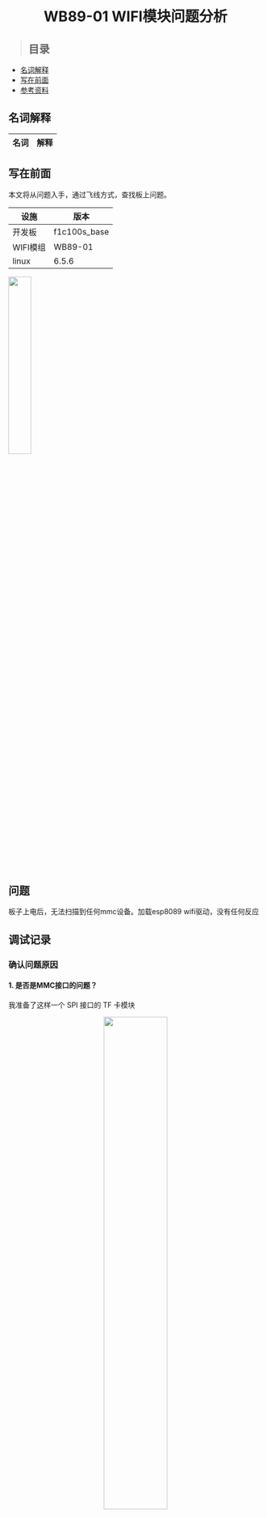 
<h1 align="center">WB89-01 WIFI模块问题分析</h1>

> ## 目录

- [名词解释](#名词解释)
- [写在前面](#写在前面)
- [参考资料](#参考资料)

## 名词解释
| 名词 | 解释 |
| --- | --- |

## 写在前面

本文将从问题入手，通过飞线方式，查找板上问题。

| 设施 | 版本 |
| --- | --- |
| 开发板 | f1c100s_base |
| WIFI模组 | WB89-01 |
| linux | 6.5.6

<img src="../assets/wb89-01.jpg" width="30%"> </br>

## 问题

板子上电后，无法扫描到任何mmc设备。加载esp8089 wifi驱动，没有任何反应

## 调试记录

### 确认问题原因

#### 1. 是否是MMC接口的问题？

我准备了这样一个 SPI 接口的 TF 卡模块

<div align="center">
<img src="../assets/tf_module.jpg" width="50%">
</div>

> 这里要说明一下，TF 卡是可以工作于SDIO或者SPI模式下的

TF卡的引脚定义如下图所示

<div align="center">
<img src="../assets/image.png" width="80%">
</div>

需要将模块上的引脚与SDIO的接口连接起来，例如:

- DO --> DAT0
- VSS --> VSS
- VDD --> VDD
- DI --> CMD
- SCLK --> CLK

我们让其工作于sdio 1bit-mode下

将 WIFI 模组通过热风枪取下，接入tf卡，看到串口有如下信息打印
```c
# [   77.847103] mmc0: new high speed SDHC card at address e624
[   77.859029] mmcblk0: mmc0:e624 SU04G 3.69 GiB 
[   77.882709]  mmcblk0:
```

通过debugfs查看mmc设备
```
# mount -t debugfs none /sys/kernel/debug

# ls /sys/kernel/debug/mmc0
caps       caps2      clock      err_state  err_stats  ios        mmc0:e624
```

#### 结论

- 板子上的mmc接口工作正常

#### 2. 是否是WIFI模组的问题？

将WIFI模组飞线，如下图所示

<div align="center">
<img src="../assets/module_wiring.jpg" width="50%"> </br>
</div>

连接至板子的过程中，我发现原理图居然画错了

<div align="center">
</div>

<img src="../assets/wb89-01_wrong_symbol.png" width="80%">

> 图中标注的地方

通过查看说明书中的pinout

<div align="center">
<img src="../assets/wb89-01_pinout.png" width="50%">
</div>

修正后的原理图如下图所示

<div align="center">
<img src="../assets/wb89-01_right_symbol.png" width="80%">
</div>

来到PCB这边，现在的连接如下图所示

<div align="center">
<img src="../assets/wb89-01_wrong_pcb.png" width="50%">
</div>

可以看到8、9号焊盘和13、14画反了，还好这边的焊盘是对称的，实验还可以进行下去。

我们先继续等会再修改PCB。 将WIIF模组飞线连接好后，如下图所示

<div align="center">
<img src="../assets/module_board_wiring.jpg" width="100%">
</div>


给板子上电，发现串口出现如下打印信息，mmc卡已经识别到了
```c
[    1.627762] sunxi-mmc 1c0f000.mmc: initialized, max. request size: 16384 KB
[    1.635327] ubi0: attaching mtd3
[    1.663866] mmc0: queuing unknown CIS tuple 0x01 [d9 01 ff] (3 bytes)
[    1.685014] random: crng init done
[    1.688583] mmc0: queuing unknown CIS tuple 0x1a [01 01 00 02 07] (5 bytes)
[    1.700617] mmc0: queuing unknown CIS tuple 0x1b [c1 41 30 30 ff ff ff ff] (8 bytes)
```
#### 结论

- 原理图符号画错，导致PCB板与模组的连接出现问题，模组没有上电。



我们接着进度，尝试加载我修改适配6.x内核的esp8089驱动，不出所料，果然崩了😂，看日志是个空指针错误
```c
# insmod esp8089.ko
[ 1110.173154] esp_sdio_init
[ 1110.177417] ------------[ cut here ]------------
[ 1110.183063] WARNING: CPU: 0 PID: 106 at net/mac80211/main.c:634 ieee80211_alloc_hw_nm+0xb4/0x670
[ 1110.193900] Modules linked in: esp8089(O+) g_ether fb_ssd1327(O)
[ 1110.201599] CPU: 0 PID: 106 Comm: insmod Tainted: G           O       6.4.0-rc7-ninjar-lite+ #1
[ 1110.212248] Hardware name: Allwinner suniv Family
[ 1110.217962]  unwind_backtrace from show_stack+0x10/0x14
[ 1110.224292]  show_stack from dump_stack_lvl+0x28/0x30
[ 1110.230410]  dump_stack_lvl from __warn+0xa0/0xd8
[ 1110.236125]  __warn from warn_slowpath_fmt+0x178/0x194
[ 1110.242255]  warn_slowpath_fmt from ieee80211_alloc_hw_nm+0xb4/0x670
[ 1110.250064]  ieee80211_alloc_hw_nm from esp_pub_alloc_mac80211+0x1c/0x170 [esp8089]
[ 1110.259449]  esp_pub_alloc_mac80211 [esp8089] from esp_sdio_probe+0x270/0x40c [esp8089]
[ 1110.269250]  esp_sdio_probe [esp8089] from sdio_bus_probe+0xbc/0x17c
[ 1110.277291]  sdio_bus_probe from really_probe+0xc4/0x298
[ 1110.283646]  really_probe from __driver_probe_device+0x84/0x19c
[ 1110.291024]  __driver_probe_device from driver_probe_device+0x30/0xdc
[ 1110.298924]  driver_probe_device from __driver_attach+0x94/0x104
[ 1110.306381]  __driver_attach from bus_for_each_dev+0x6c/0xb8
[ 1110.313049]  bus_for_each_dev from bus_add_driver+0x138/0x1cc
[ 1110.319798]  bus_add_driver from driver_register+0x7c/0x114
[ 1110.326369]  driver_register from esp_sdio_init+0x1c/0x30 [esp8089]
[ 1110.334305]  esp_sdio_init [esp8089] from do_one_initcall+0x48/0x248
[ 1110.342317]  do_one_initcall from do_init_module+0x48/0x1cc
[ 1110.348876]  do_init_module from load_module+0x1720/0x18b8
[ 1110.355352]  load_module from sys_finit_module+0xb8/0x104
[ 1110.361721]  sys_finit_module from ret_fast_syscall+0x0/0x44
[ 1110.368337] Exception stack(0xc2909fa8 to 0xc2909ff0)
[ 1110.374309] 9fa0:                   193a7662 00000001 00000003 004fee30 00000000 be837f4d
[ 1110.383836] 9fc0: 193a7662 00000001 00000003 0000017b be837fef 00000000 00000001 00000000
[ 1110.393391] 9fe0: be837db4 be837d98 00434f00 b6ef709c
[ 1110.399588] ---[ end trace 0000000000000000 ]---
[ 1110.405324] ieee80211 can't alloc hw!
[ 1110.410025] 8<--- cut here ---
[ 1110.414095] Unable to handle kernel NULL pointer dereference at virtual address 00000004 when write
[ 1110.425333] [00000004] *pgd=00000000
[ 1110.430019] Internal error: Oops: 805 [#1] PREEMPT ARM
[ 1110.436244] Modules linked in: esp8089(O+) g_ether fb_ssd1327(O)
[ 1110.443851] CPU: 0 PID: 106 Comm: insmod Tainted: G        W  O       6.4.0-rc7-ninjar-lite+ #1
[ 1110.454598] Hardware name: Allwinner suniv Family
[ 1110.460321] PC is at esp_sdio_probe+0x27c/0x40c [esp8089]
[ 1110.467032] LR is at esp_pub_alloc_mac80211+0x130/0x170 [esp8089]
[ 1110.474828] pc : [<bf016eb8>]    lr : [<bf01df98>]    psr: a0000013
[ 1110.482548] sp : c2909c98  ip : ffffefff  fp : c0f82800
[ 1110.488755] r10: bf02011c  r9 : c0fa4a08  r8 : bf009a00
[ 1110.494959] r7 : bf009000  r6 : fffffff4  r5 : c0fa4a00  r4 : c1961c80
[ 1110.502944] r3 : 00000000  r2 : 9683abd4  r1 : c2909bd0  r0 : fffffff4
[ 1110.510969] Flags: NzCv  IRQs on  FIQs on  Mode SVC_32  ISA ARM  Segment none
[ 1110.519626] Control: 0005317f  Table: 81944000  DAC: 00000051
[ 1110.526407] Register r0 information: non-paged memory
[ 1110.532525] Register r1 information: 2-page vmalloc region starting at 0xc2908000 allocated at kernel_clone+0xb4/0x3b4
[ 1110.545350] Register r2 information: non-paged memory
[ 1110.551458] Register r3 information: NULL pointer
[ 1110.557204] Register r4 information: slab kmalloc-128 start c1961c80 pointer offset 0 size 128
[ 1110.567849] Register r5 information: slab kmalloc-512 start c0fa4a00 pointer offset 0 size 512
[ 1110.578465] Register r6 information: non-paged memory
[ 1110.584546] Register r7 information: 4-page vmalloc region starting at 0xbf009000 allocated at load_module+0x6b4/0x18b8
[ 1110.597386] Register r8 information: 4-page vmalloc region starting at 0xbf009000 allocated at load_module+0x6b4/0x18b8
[ 1110.610219] Register r9 information: slab kmalloc-512 start c0fa4a00 pointer offset 8 size 512
[ 1110.620846] Register r10 information: 2-page vmalloc region starting at 0xbf020000 allocated at load_module+0x6b4/0x18b8
[ 1110.633772] Register r11 information: slab kmalloc-1k start c0f82800 pointer offset 0 size 1024
[ 1110.644451] Register r12 information: non-paged memory
[ 1110.650593] Process insmod (pid: 106, stack limit = 0x262a8b3e)
[ 1110.657995] Stack: (0xc2909c98 to 0xc290a000)
[ 1110.663370] 9c80:                                                       c0bb8228 bf0097a0
[ 1110.673029] 9ca0: c2909f40 c0fa4a08 c0fa4a00 00000000 bf009010 bf02011c c0bb8228 bf0097a0
[ 1110.682662] 9cc0: c2909f40 c04f24fc c0fa4a08 00000000 bf009010 00000000 c0cf0900 c0409ce8
[ 1110.692297] 9ce0: c0fa4a08 bf009010 c0fa4a08 00000014 c0cf0900 c0409f40 00000000 c028a9ac
[ 1110.701978] 9d00: 00000000 c0bd0fb0 c0fa4a08 c0fa4a08 00000014 c0cf0900 c0bb8228 bf0097a0
[ 1110.711681] 9d20: c2909f40 c040a088 bf009010 c0fa4a08 c040a1f8 c0b0322c c0cf0900 c040a28c
[ 1110.721387] 9d40: 00000000 bf009010 c040a1f8 c0407fdc 00000000 c0cf094c c0fcb030 9683abd4
[ 1110.731105] 9d60: bf009010 c1897360 c0cf0900 00000000 c1897394 c0408ed4 bf020ae0 c18bd900
[ 1110.740871] 9d80: c0b95000 bf009010 bf0160fc 00000000 c18bd900 c0b95000 c0bb8228 c040aaf4
[ 1110.750676] 9da0: c0b0322c bf0160fc 00000000 bf016118 c0b0322c c0101da4 00000000 c0739804
[ 1110.760491] 9dc0: 00000024 00000000 c0807f90 c184b848 00000036 c01ef4c4 00000000 c01f4c44
[ 1110.770308] 9de0: c0b0322c c028a7d0 c2a0efff 00081938 c1969160 c1fec700 00000000 00081938
[ 1110.780105] 9e00: c18bd900 c1fec700 00000000 9683abd4 bf0097a0 bf0097a0 c1969160 0000000c
[ 1110.789927] 9e20: 00000010 00000000 c0bb8228 bf0097a0 c2909f40 c0757cfc 00000000 00000000
[ 1110.799769] 9e40: 00000000 00000000 0000000c c0169948 ffff8000 00007fff bf0097a0 c0167410
[ 1110.809587] 9e60: 00000001 bf0097ac 00000001 bf0097a0 bf023004 00000001 0000001b c29fb000
[ 1110.819400] 9e80: 00000007 c2a0d81c 00000000 c2909f40 00000001 004fee30 00000000 c190e8c0
[ 1110.829216] 9ea0: c0b0322c c2909f3c 00012ccc 00012ccc 00000000 00000000 00000000 00000000
[ 1110.839016] 9ec0: 6e72656b 00006c65 00000000 00000000 00000000 00000000 00000000 00000000
[ 1110.848798] 9ee0: 00000000 00000000 00000000 00000000 00000000 00000000 00000000 9683abd4
[ 1110.858547] 9f00: c2909f3c 00000000 c0b0322c 004fee30 00000003 c0100234 c18bd900 00000000
[ 1110.868278] 9f20: 00000000 c0169cec c2909f3c 7fffffff 00000000 00000002 c0213194 c29fb000
[ 1110.878016] 9f40: c2a04fd0 c2a05820 c29fb000 00012ccc c2a0d81c c2a0d718 c2a08de0 00000a88
[ 1110.887724] 9f60: 00002338 0000479c 000030f3 00000000 0000478c 0000001b 0000001c 00000011
[ 1110.897441] 9f80: 00000000 00000007 00000000 9683abd4 004fe440 193a7662 00000001 00000003
[ 1110.907153] 9fa0: 0000017b c0100040 193a7662 00000001 00000003 004fee30 00000000 be837f4d
[ 1110.916854] 9fc0: 193a7662 00000001 00000003 0000017b be837fef 00000000 00000001 00000000
[ 1110.926566] 9fe0: be837db4 be837d98 00434f00 b6ef709c 20000010 00000003 00000000 00000000
[ 1110.936280]  esp_sdio_probe [esp8089] from sdio_bus_probe+0xbc/0x17c
[ 1110.944515]  sdio_bus_probe from really_probe+0xc4/0x298
[ 1110.950957]  really_probe from __driver_probe_device+0x84/0x19c
[ 1110.958428]  __driver_probe_device from driver_probe_device+0x30/0xdc
[ 1110.966409]  driver_probe_device from __driver_attach+0x94/0x104
[ 1110.973939]  __driver_attach from bus_for_each_dev+0x6c/0xb8
[ 1110.980647]  bus_for_each_dev from bus_add_driver+0x138/0x1cc
[ 1110.987410]  bus_add_driver from driver_register+0x7c/0x114
[ 1110.993987]  driver_register from esp_sdio_init+0x1c/0x30 [esp8089]
[ 1111.001929]  esp_sdio_init [esp8089] from do_one_initcall+0x48/0x248
[ 1111.009947]  do_one_initcall from do_init_module+0x48/0x1cc
[ 1111.016508]  do_init_module from load_module+0x1720/0x18b8
[ 1111.022985]  load_module from sys_finit_module+0xb8/0x104
[ 1111.029354]  sys_finit_module from ret_fast_syscall+0x0/0x44
[ 1111.035973] Exception stack(0xc2909fa8 to 0xc2909ff0)
[ 1111.041940] 9fa0:                   193a7662 00000001 00000003 004fee30 00000000 be837f4d
[ 1111.051468] 9fc0: 193a7662 00000001 00000003 0000017b be837fef 00000000 00000001 00000000
[ 1111.061032] 9fe0: be837db4 be837d98 00434f00 b6ef709c
[ 1111.067054] Code: eb001bee e2506000 0a00000a e3a03000 (e5864010) 
[ 1111.074700] ---[ end trace 0000000000000000 ]---
[ 1111.080440] note: insmod[106] exited with preempt_count 1
Segmentation fault
```

接下来就是软件层面的问题了，我们放到`驱动修改适配`章节来细说吧

## 驱动修改适配

我fork了一份 [@al117](https://github.com/al177/esp8089) 移植适配的 esp8089 驱动作为基础 [NINJAR-lite/esp8089_al117](https://github.com/ninjar-lite/esp8089_al177)，经过如下修改，确认不会再加载阶段崩溃了，但是还有问题，我们接着往下看。
```diff
diff --git a/esp_mac80211.c b/esp_mac80211.c
index 8b56c1a..b8ac767 100755
--- a/esp_mac80211.c
+++ b/esp_mac80211.c
@@ -790,6 +790,14 @@ static int esp_op_set_tim(struct ieee80211_hw *hw, struct ieee80211_sta *sta,
 }
 #endif
 
+static void esp_op_wake_tx_queue(struct ieee80211_hw *hw,
+                              struct ieee80211_txq *txq)
+{
+        struct esp_pub *epub = (struct esp_pub *) hw->priv;
+        if (epub)
+             ieee80211_queue_work(hw, &epub->tx_work);
+}
+
 #if (LINUX_VERSION_CODE >= KERNEL_VERSION(2, 6, 30))
 static int esp_op_set_key(struct ieee80211_hw *hw, enum set_key_cmd cmd,
                           struct ieee80211_vif *vif, struct ieee80211_sta *sta,
@@ -1936,6 +1944,7 @@ static const struct ieee80211_ops esp_mac80211_ops = {
         .prepare_multicast = esp_op_prepare_multicast,
 #endif
         .configure_filter = esp_op_configure_filter,
+        .wake_tx_queue = esp_op_wake_tx_queue,
         .set_key = esp_op_set_key,
         .update_tkip_key = esp_op_update_tkip_key,
         //.sched_scan_start = esp_op_sched_scan_start,
```

刚才提到的，虽然不会再加载阶段崩溃了，但是运行了一会儿之后，驱动崩溃了，日志如下：
```log
```

推测是因为供电不足问题，网卡中途掉了，那先来排查供电问题。

我在模组的电源输入端，并联的一个大电容，
